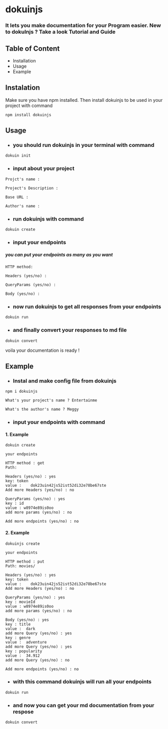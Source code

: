 # dokuinjs
### It lets you make documentation for your Program easier.  New to dokuInjs ? Take a look Tutorial and Guide


## Table of Content
* Installation
* Usage
* Example


## Instalation
Make sure you have npm installed. Then install dokuinjs to be used in your project with command
```shell
npm install dokuinjs
```

## Usage
* ### you should run dokuinjs in your terminal with command
```shell
dokuin init
```

* ### input about your project

```shell
Projct's name :

Project's Description :

Base URL :

Author's name :
```

* ### run dokuinjs with command
```shell
dokuin create
```

* ### input your endpoints
##### you can put your endpoints as many as you want
```shell
HTTP method:

Headers (yes/no) :

QueryParams (yes/no) :

Body (yes/no) :
```


* ### now run dokuinjs to get all responses from your endpoints
```shell
dokuin run
```

* ### and finally convert your responses to md file
```shell
dokuin convert
```

voila your documentation is ready !


## Example
* ### Instal and make config file from dokuinjs
```shell
npm i dokuinjs

What's your project's name ? Entertainme

What's the author's name ? Meggy
```

* ### input your endpoints with command

#### 1. Example
```shell 
dokuin create  

your endpoints

HTTP method : get
Path: 

Headers (yes/no) : yes
key: token 
value :    dok23uin42js52ist52di32e78be67ste
Add more Headers (yes/no) : no

QueryParams (yes/no) : yes
key : id
value : w8974e89is0oo
add more params (yes/no) : no

Add more endpoints (yes/no) : no

```

#### 2. Example

```shell 
dokuinjs create  

your endpoints

HTTP method : put
Path: movies/

Headers (yes/no) : yes
key: token 
value :    dok23uin42js52ist52di32e78be67ste
Add more Headers (yes/no) : no

QueryParams (yes/no) : yes
key : movieId
value : w8974e89is0oo
add more params (yes/no) : no

Body (yes/no) : yes
key : title
value :  dark
add more Query (yes/no) : yes
key : genre
value :  adventure
add more Query (yes/no) : yes
key : popularity
value :  34.912
add more Query (yes/no) : no

Add more endpoints (yes/no) : no

```
* ### with this command dokuinjs will run all your endpoints 
```shell
dokuin run
``` 

* ### and now you can get your md documentation from your respose 
```shell
dokuin convert
```

